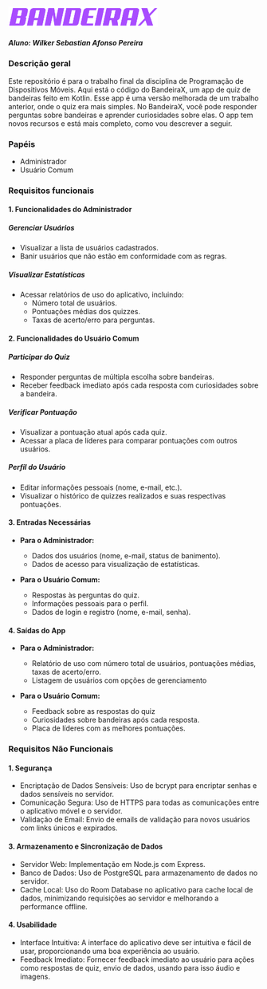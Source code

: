<img src="bandeirax_text.png" width=300 >

##### Aluno: Wilker Sebastian Afonso Pereira

### Descrição geral
Este repositório é para o trabalho final da disciplina de Programação de Dispositivos Móveis. Aqui está o código do BandeiraX, um app de quiz de bandeiras feito em Kotlin. Esse app é uma versão melhorada de um trabalho anterior, onde o quiz era mais simples. No BandeiraX, você pode responder perguntas sobre bandeiras e aprender curiosidades sobre elas. O app tem novos recursos e está mais completo, como vou descrever a seguir.

### Papéis

- Administrador
- Usuário Comum

### Requisitos funcionais

#### 1. Funcionalidades do Administrador

##### Gerenciar Usuários
- Visualizar a lista de usuários cadastrados.
- Banir usuários que não estão em conformidade com as regras.

##### Visualizar Estatísticas
- Acessar relatórios de uso do aplicativo, incluindo:
  - Número total de usuários.
  - Pontuações médias dos quizzes.
  - Taxas de acerto/erro para perguntas.

#### 2. Funcionalidades do Usuário Comum

##### Participar do Quiz
- Responder perguntas de múltipla escolha sobre bandeiras.
- Receber feedback imediato após cada resposta com curiosidades sobre a bandeira.

##### Verificar Pontuação
- Visualizar a pontuação atual após cada quiz.
- Acessar a placa de líderes para comparar pontuações com outros usuários.

##### Perfil do Usuário
- Editar informações pessoais (nome, e-mail, etc.).
- Visualizar o histórico de quizzes realizados e suas respectivas pontuações.

#### 3. Entradas Necessárias
- **Para o Administrador:**
  - Dados dos usuários (nome, e-mail, status de banimento).
  - Dados de acesso para visualização de estatísticas.

- **Para o Usuário Comum:**
  - Respostas às perguntas do quiz.
  - Informações pessoais para o perfil.
  - Dados de login e registro (nome, e-mail, senha).

#### 4. Saídas do App
- **Para o Administrador:**
  - Relatório de uso com número total de usuários, pontuações médias, taxas de acerto/erro.
  - Listagem de usuários com opções de gerenciamento

- **Para o Usuário Comum:**
  - Feedback sobre as respostas do quiz
  - Curiosidades sobre bandeiras após cada resposta.
  - Placa de líderes com as melhores pontuações.

### Requisitos Não Funcionais

#### 1. Segurança
- Encriptação de Dados Sensíveis: Uso de bcrypt para encriptar senhas e dados sensíveis no servidor.
- Comunicação Segura: Uso de HTTPS para todas as comunicações entre o aplicativo móvel e o servidor.
- Validação de Email: Envio de emails de validação para novos usuários com links únicos e expirados.

#### 3. Armazenamento e Sincronização de Dados
- Servidor Web: Implementação em Node.js com Express.
- Banco de Dados: Uso de PostgreSQL para armazenamento de dados no servidor.
- Cache Local: Uso do Room Database no aplicativo para cache local de dados, minimizando requisições ao servidor e melhorando a performance offline.

#### 4. Usabilidade
- Interface Intuitiva: A interface do aplicativo deve ser intuitiva e fácil de usar, proporcionando uma boa experiência ao usuário.
- Feedback Imediato: Fornecer feedback imediato ao usuário para ações como respostas de quiz, envio de dados, usando para isso áudio e imagens.